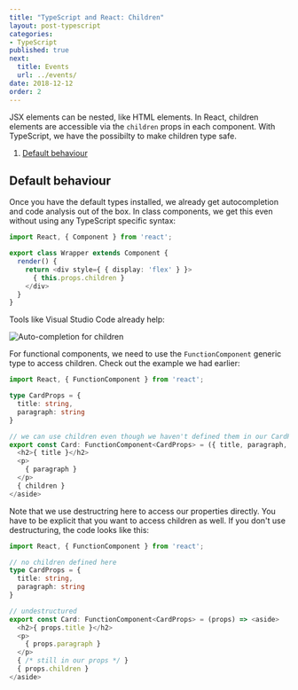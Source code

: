 ```yaml
---
title: "TypeScript and React: Children"
layout: post-typescript
categories:
- TypeScript
published: true
next:
  title: Events
  url: ../events/
date: 2018-12-12
order: 2
---
```


JSX elements can be nested, like HTML elements. In React, children elements are accessible via
the `children` props in each component. With TypeScript, we have the possibilty to make children
type safe.

1. [Default behaviour](#default-behaviour)

## Default behaviour

Once you have the default types installed, we already get autocompletion and code analysis out of the box.
In class components, we get this even without using any TypeScript specific syntax:

```typescript
import React, { Component } from 'react';

export class Wrapper extends Component {
  render() {
    return <div style={ { display: 'flex' } }>
      { this.props.children }
    </div>
  }
}
```

Tools like Visual Studio Code already help:

![Auto-completion for children](../img/children-1.png)

For functional components, we need to use the `FunctionComponent` generic type to access children. Check out the example
we had earlier:

```typescript
import React, { FunctionComponent } from 'react';

type CardProps = {
  title: string,
  paragraph: string
}

// we can use children even though we haven't defined them in our CardProps
export const Card: FunctionComponent<CardProps> = ({ title, paragraph, children }) => <aside>
  <h2>{ title }</h2>
  <p>
    { paragraph }
  </p>
  { children }
</aside>
```

Note that we use destructring here to access our properties directly. You have to be
explicit that you want to access children as well. If you don't use destructuring, the
code looks like this:


```typescript
import React, { FunctionComponent } from 'react';

// no children defined here
type CardProps = {
  title: string,
  paragraph: string
}

// undestructured
export const Card: FunctionComponent<CardProps> = (props) => <aside>
  <h2>{ props.title }</h2>
  <p>
    { props.paragraph }
  </p>
  { /* still in our props */ }
  { props.children }
</aside>
```
